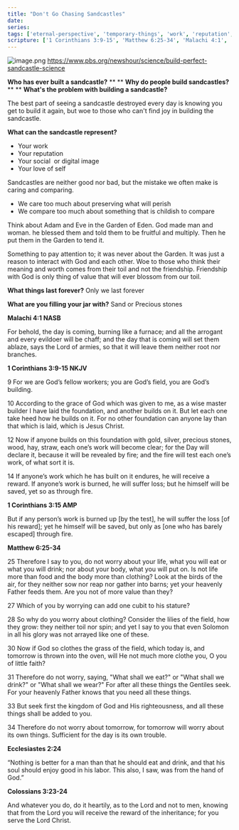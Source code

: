 ```yaml
---
title: "Don't Go Chasing Sandcastles"
date: 
series: 
tags: ['eternal-perspective', 'temporary-things', 'work', 'reputation', 'anxiety', 'kingdom-priority']
scripture: ['1 Corinthians 3:9-15', 'Matthew 6:25-34', 'Malachi 4:1', 'Ecclesiastes 2:24', 'Colossians 3:23-24']
---
```


![image.png](image-2.png)
https://www.pbs.org/newshour/science/build-perfect-sandcastle-science

**Who has ever built a sandcastle?**
**
**
**Why do people build sandcastles?**
**
**
**What's the problem with building a sandcastle?**

The best part of seeing a sandcastle destroyed every day is knowing you get to build it again, but woe to those who can't find joy in building the sandcastle.

**What can the sandcastle represent?**

- Your work
- Your reputation
- Your social  or digital image
- Your love of self

Sandcastles are neither good nor bad, but the mistake we often make is caring and comparing.

- We care too much about preserving what will perish
- We compare too much about something that is childish to compare

Think about Adam and Eve in the Garden of Eden. God made man and woman. he blessed them and told them to be fruitful and multiply. Then he put them in the Garden to tend it.

Something to pay attention to; it was never about the Garden. It was just a reason to interact with God and each other. Woe to those who think their meaning and worth comes from their toil and not the friendship. Friendship with God is only thing of value that will ever blossom from our toil.

**What things last forever?**
Only we last forever

**What are you filling your jar with?**
Sand or Precious stones

**Malachi 4:1 NASB**

For behold, the day is coming, burning like a furnace; and all the arrogant and every evildoer will be chaff; and the day that is coming will set them ablaze, says the Lord of armies, so that it will leave them neither root nor branches.

**1 Corinthians 3:9-15 NKJV**

9 For we are God’s fellow workers; you are God’s field, you are God’s building.

10 According to the grace of God which was given to me, as a wise master builder I have laid the foundation, and another builds on it. But let each one take heed how he builds on it. For no other foundation can anyone lay than that which is laid, which is Jesus Christ.

12 Now if anyone builds on this foundation with gold, silver, precious stones, wood, hay, straw, each one’s work will become clear; for the Day will declare it, because it will be revealed by fire; and the fire will test each one’s work, of what sort it is.

14 If anyone’s work which he has built on it endures, he will receive a reward. If anyone’s work is burned, he will suffer loss; but he himself will be saved, yet so as through fire.

**1 Corinthians 3:15 AMP**

But if any person’s work is burned up [by the test], he will suffer the loss [of his reward]; yet he himself will be saved, but only as [one who has barely escaped] through fire.

**Matthew 6:25-34**

25 Therefore I say to you, do not worry about your life, what you will eat or what you will drink; nor about your body, what you will put on. Is not life more than food and the body more than clothing? Look at the birds of the air, for they neither sow nor reap nor gather into barns; yet your heavenly Father feeds them. Are you not of more value than they?

27 Which of you by worrying can add one cubit to his stature?

28 So why do you worry about clothing? Consider the lilies of the field, how they grow: they neither toil nor spin; and yet I say to you that even Solomon in all his glory was not arrayed like one of these.

30 Now if God so clothes the grass of the field, which today is, and tomorrow is thrown into the oven, will He not much more clothe you, O you of little faith?

31 Therefore do not worry, saying, "What shall we eat?" or "What shall we drink?" or "What shall we wear?" For after all these things the Gentiles seek. For your heavenly Father knows that you need all these things.

33 But seek first the kingdom of God and His righteousness, and all these things shall be added to you.

34 Therefore do not worry about tomorrow, for tomorrow will worry about its own things. Sufficient for the day is its own trouble.

**Ecclesiastes 2:24**

“Nothing is better for a man than that he should eat and drink, and that his soul should enjoy good in his labor. This also, I saw, was from the hand of God.”

**Colossians‬ ‭3:23-24‬**

And whatever you do, do it heartily, as to the Lord and not to men, knowing that from the Lord you will receive the reward of the inheritance; for you serve the Lord Christ.
